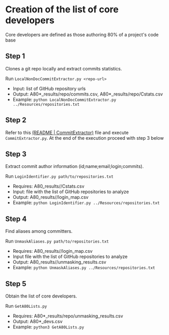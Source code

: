 # Creation of the list of core developers

Core developers are defined as those authoring 80% of a project's code base

## Step 1

Clones a git repo locally and extract commits statistics.

Run `LocalNonDocCommitExtractor.py <repo-url>`
- Input: list of GitHub repository urls
- Output: A80*_results/repo/commits.csv, A80*_results/repo/Cstats.csv
- Example: `python LocalNonDocCommitExtractor.py ../Resources/repositories.txt`

## Step 2
Refer to this [(README | CommitExtractor)](../README.md#L24) file and execute `CommitExtractor.py`.
At the end of the execution proceed with step 3 below

## Step 3

Extract commit author information (id;name;email;login;commits).

Run `LoginIdentifier.py path/to/repositories.txt`
- Requires: A80_results/<repo>/Cstats.csv 
- Input: file with the list of GitHub repositories to analyze
- Output: A80_results/<repo>/login_map.csv
- Example: `python LoginIdentifier.py ../Resources/repositories.txt`

## Step 4

Find aliases among committers.

Run `UnmaskAliases.py path/to/repositories.txt`
- Requires: A80_results/<repo>/login_map.csv
- Input file with the list of GitHub repositories to analyze
- Output: A80_results/<repo>/unmasking_results.csv
- Example: `python UnmaskAliases.py ../Resources/repositories.txt`

## Step 5

Obtain the list of core developers.

Run `GetA80Lists.py`
- Requires: A80*_results/repo/unmasking_results.csv
- Output: A80*_devs.csv
- Example: `python3 GetA80Lists.py`
